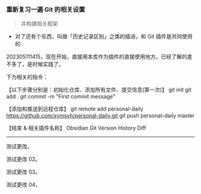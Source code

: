 ### 重新复习一遍 Git 的相关设置
> 并构建相关框架

- 对了还有个东西，叫做「历史记录区别」之类的插进，和 Git 插件是共同使用的

202305111415，现在开始，直接用本库作为插件的直接使用地方。已经了解的差不多了，是时候实践了。

下为相关的指令：

【以下步骤分别是：初始化仓库、添加所有文件、提交信息(第一次)】
git init
git add .
git commit -m "First commit message"

【添加和推送到远程仓库】
git remote add personal-daily https://github.com/xymsyh/personal-daily.git
git push personal-daily master

【结束 & 相关插件名称】
Obsidian Git
Version History Diff

---

测试更改。

测试更改 02。

测试更改 03。

测试更改 04，

